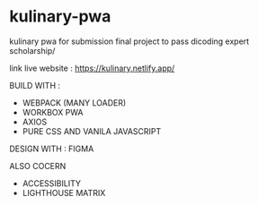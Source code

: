 # kulinary-pwa
kulinary pwa for submission
final project to pass dicoding expert scholarship/

link live website : https://kulinary.netlify.app/

BUILD WITH :

- WEBPACK (MANY LOADER)
- WORKBOX PWA
- AXIOS
- PURE CSS AND VANILA JAVASCRIPT

DESIGN WITH : FIGMA

ALSO COCERN 
- ACCESSIBILITY
- LIGHTHOUSE MATRIX
